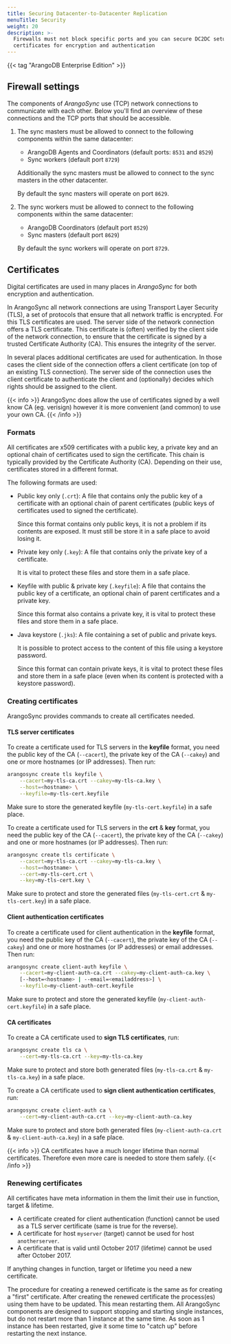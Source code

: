 ```yaml
---
title: Securing Datacenter-to-Datacenter Replication
menuTitle: Security
weight: 20
description: >-
  Firewalls must not block specific ports and you can secure DC2DC setups using
  certificates for encryption and authentication
---
```

{{< tag "ArangoDB Enterprise Edition" >}}

## Firewall settings

The components of _ArangoSync_ use (TCP) network connections to communicate with each other.
Below you'll find an overview of these connections and the TCP ports that should be accessible.

1. The sync masters must be allowed to connect to the following components
   within the same datacenter:

   - ArangoDB Agents and Coordinators (default ports: `8531` and `8529`)
   - Sync workers (default port `8729`)

   Additionally the sync masters must be allowed to connect to the sync masters in the other datacenter.

   By default the sync masters will operate on port `8629`.

1. The sync workers must be allowed to connect to the following components within the same datacenter:

   - ArangoDB Coordinators (default port `8529`)
   - Sync masters (default port `8629`)

   By default the sync workers will operate on port `8729`.

## Certificates

Digital certificates are used in many places in _ArangoSync_ for both encryption
and authentication.

In ArangoSync all network connections are using Transport Layer Security (TLS),
a set of protocols that ensure that all network traffic is encrypted.
For this TLS certificates are used. The server side of the network connection
offers a TLS certificate. This certificate is (often) verified by the client side of the network
connection, to ensure that the certificate is signed by a trusted Certificate Authority (CA).
This ensures the integrity of the server.

In several places additional certificates are used for authentication. In those cases
the client side of the connection offers a client certificate (on top of an existing TLS connection).
The server side of the connection uses the client certificate to authenticate
the client and (optionally) decides which rights should be assigned to the client.

{{< info >}}
ArangoSync does allow the use of certificates signed by a well know CA (eg. verisign)
however it is more convenient (and common) to use your own CA.
{{< /info >}}

### Formats

All certificates are x509 certificates with a public key, a private key and
an optional chain of certificates used to sign the certificate. This chain is
typically provided by the Certificate Authority (CA).
Depending on their use, certificates stored in a different format.

The following formats are used:

- Public key only (`.crt`): A file that contains only the public key of
  a certificate with an optional chain of parent certificates (public keys of certificates
  used to signed the certificate).

  Since this format contains only public keys, it is not a problem if its contents
  are exposed. It must still be store it in a safe place to avoid losing it.

- Private key only (`.key`): A file that contains only the private key of a certificate.

  It is vital to protect these files and store them in a safe place.

- Keyfile with public & private key (`.keyfile`): A file that contains the public key of
  a certificate, an optional chain of parent certificates and a private key.
  
  Since this format also contains a private key, it is vital to protect these files
  and store them in a safe place.

- Java keystore (`.jks`): A file containing a set of public and private keys.

  It is possible to protect access to the content of this file using a keystore password.
  
  Since this format can contain private keys, it is vital to protect these files
  and store them in a safe place (even when its content is protected with a keystore password).

### Creating certificates

ArangoSync provides commands to create all certificates needed.

#### TLS server certificates

To create a certificate used for TLS servers in the **keyfile** format,
you need the public key of the CA (`--cacert`), the private key of
the CA (`--cakey`) and one or more hostnames (or IP addresses).
Then run:

```bash
arangosync create tls keyfile \
    --cacert=my-tls-ca.crt --cakey=my-tls-ca.key \
    --host=<hostname> \
    --keyfile=my-tls-cert.keyfile
```

Make sure to store the generated keyfile (`my-tls-cert.keyfile`) in a safe place.

To create a certificate used for TLS servers in the **crt** & **key** format,
you need the public key of the CA (`--cacert`), the private key of
the CA (`--cakey`) and one or more hostnames (or IP addresses).
Then run:

```bash
arangosync create tls certificate \
    --cacert=my-tls-ca.crt --cakey=my-tls-ca.key \
    --host=<hostname> \
    --cert=my-tls-cert.crt \
    --key=my-tls-cert.key \
```

Make sure to protect and store the generated files (`my-tls-cert.crt` & `my-tls-cert.key`) in a safe place.

#### Client authentication certificates

To create a certificate used for client authentication in the **keyfile** format,
you need the public key of the CA (`--cacert`), the private key of
the CA (`--cakey`) and one or more hostnames (or IP addresses) or email addresses.
Then run:

```bash
arangosync create client-auth keyfile \
    --cacert=my-client-auth-ca.crt --cakey=my-client-auth-ca.key \
    [--host=<hostname> | --email=<emailaddress>] \
    --keyfile=my-client-auth-cert.keyfile
```

Make sure to protect and store the generated keyfile (`my-client-auth-cert.keyfile`) in a safe place.

#### CA certificates

To create a CA certificate used to **sign TLS certificates**, run:

```bash
arangosync create tls ca \
    --cert=my-tls-ca.crt --key=my-tls-ca.key 
```

Make sure to protect and store both generated files (`my-tls-ca.crt` & `my-tls-ca.key`) in a safe place.

To create a CA certificate used to **sign client authentication certificates**, run:

```bash
arangosync create client-auth ca \
    --cert=my-client-auth-ca.crt --key=my-client-auth-ca.key
```

Make sure to protect and store both generated files (`my-client-auth-ca.crt` & `my-client-auth-ca.key`)
in a safe place.

{{< info >}}
CA certificates have a much longer lifetime than normal certificates.
Therefore even more care is needed to store them safely.
{{< /info >}}

### Renewing certificates

All certificates have meta information in them the limit their use in function,
target & lifetime.

- A certificate created for client authentication (function) cannot be used as a
  TLS server certificate (same is true for the reverse).
- A certificate for host `myserver` (target) cannot be used for host `anotherserver`.
- A certificate that is valid until October 2017 (lifetime) cannot be used after October 2017.

If anything changes in function, target or lifetime you need a new certificate.

The procedure for creating a renewed certificate is the same as for creating a "first" certificate.
After creating the renewed certificate the process(es) using them have to be updated.
This mean restarting them. All ArangoSync components are designed to support stopping and starting
single instances, but do not restart more than 1 instance at the same time.
As soon as 1 instance has been restarted, give it some time to "catch up" before restarting
the next instance.

